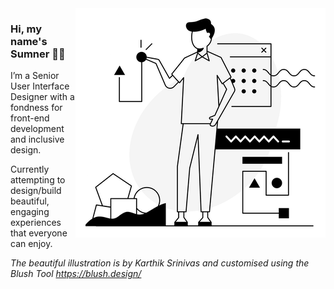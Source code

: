 <img align="right" src="https://github.com/sumnerbhandal/sumnerbhandal/blob/main/Tech%20Life%20-%20Dark%20Mode%20Slice.png?raw=true" alt="Illustration of man interacting with tech symbols" width=400px height=367px/>

### Hi, my name's Sumner 👋🏽

I’m a Senior User Interface Designer with a fondness for front-end development and inclusive design. 

Currently attempting to design/build beautiful, engaging experiences that everyone can enjoy.

_The beautiful illustration is by Karthik Srinivas and customised using the Blush Tool https://blush.design/_
